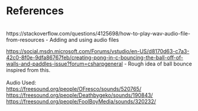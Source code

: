 # References
<br>
https://stackoverflow.com/questions/4125698/how-to-play-wav-audio-file-from-resources - Adding and using audio files
<br>

https://social.msdn.microsoft.com/Forums/vstudio/en-US/d8170d63-c7a3-42c0-8f0e-9dfa86767feb/creating-pong-in-c-bouncing-the-ball-off-of-walls-and-paddles-issue?forum=csharpgeneral - Rough idea of ball bounce inspired from this.
<br>
<br>
Audio Used:
<br>
https://freesound.org/people/OFresco/sounds/520765/
<br>
https://freesound.org/people/Deathbygeko/sounds/190843/
<br>
https://freesound.org/people/FoolBoyMedia/sounds/320232/
<br>
